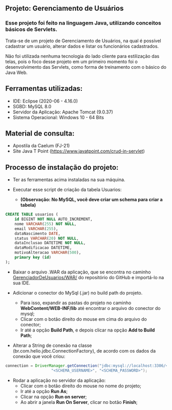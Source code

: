 ## Projeto: Gerenciamento de Usuários
### Esse projeto foi feito na linguagem Java, utilizando conceitos básicos de Servlets.

Trata-se de um projeto de Gerenciamento de Usuários, na qual é possível cadastrar um usuário, alterar dados e listar os funcionários cadastrados.

Não foi utilizada nenhuma tecnologia do lado cliente para estilização das telas, pois o foco desse projeto em um primeiro momento foi o desenvolvimento das Servlets, como forma de treinamento com o básico do Java Web.

## Ferramentas utilizadas:
* IDE: Eclipse (2020-06 - 4.16.0)
* SGBD: MySQL 8.0
* Servidor da Aplicação: Apache Tomcat (9.0.37)
* Sistema Operacional: Windows 10 - 64 Bits


## Material de consulta:
* Apostila da Caelum (FJ-21)
* Site Java T Point (https://www.javatpoint.com/crud-in-servlet)

## Processo de instalação do projeto:
* Ter as ferramentas acima instaladas na sua máquina.


* Executar esse script de criação da tabela Usuarios:
	* **(Observação: No MySQL, você deve criar um schema para criar a tabela)**

```SQL
CREATE TABLE usuarios (
    id BIGINT NOT NULL AUTO_INCREMENT,
    nome VARCHAR(255) NOT NULL,
    email VARCHAR(255),
    dataNascimento DATE,
    status VARCHAR(20) NOT NULL,
    dataInclusao DATETIME NOT NULL,
    dataModificacao DATETIME,
    motivoAlteracao VARCHAR(500),
    primary key (id)
);
```

* Baixar o arquivo .WAR da aplicação, que se encontra no caminho [GerenciadorDeUsuarios/WAR/](https://github.com/ShinoharaHelioAk/GerenciadorDeUsuarios/tree/master/WAR) do repositório do GitHub e importá-lo na sua IDE.


* Adicionar o conector do MySql (.jar) no build path do projeto.
	* Para isso, expandir as pastas do projeto no caminho **WebContent/WEB-INF/lib** até encontrar o arquivo do conector do mysql;
  * Clicar com o botão direito do mouse em cima do arquivo do conector;
  * Ir até a opção **Build Path**, e depois clicar na opção **Add to Build Path**;


- Alterar a String de conexão na classe (br.com.helio.jdbc.ConnectionFactory), de acordo com os dados da conexão que você criou:

```Java
connection = DriverManager.getConnection("jdbc:mysql://localhost:3306/<SCHEMA_NAME>?useTimezone=true&serverTimezone=UTC",
					"<SCHEMA_USERNAME>", "<SCHEMA_PASSWORD>");
```

* Rodar a aplicação no servidor da aplicação:
  * Clicar com o botão direito do mouse no nome do projeto;
  * Ir até a opção **Run As**;
  * Clicar na opção **Run on server**;
  * Ao abrir a janela **Run On Server**, clicar no botão **Finish**;

